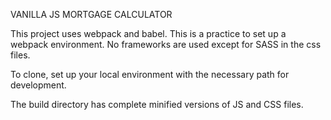 VANILLA JS MORTGAGE CALCULATOR

This project uses webpack and babel. This is a practice to set up a webpack environment. No frameworks are used except for SASS in the css files. 

To clone, set up your local environment with the necessary path for development. 

The build directory has complete minified versions of JS and CSS files. 
